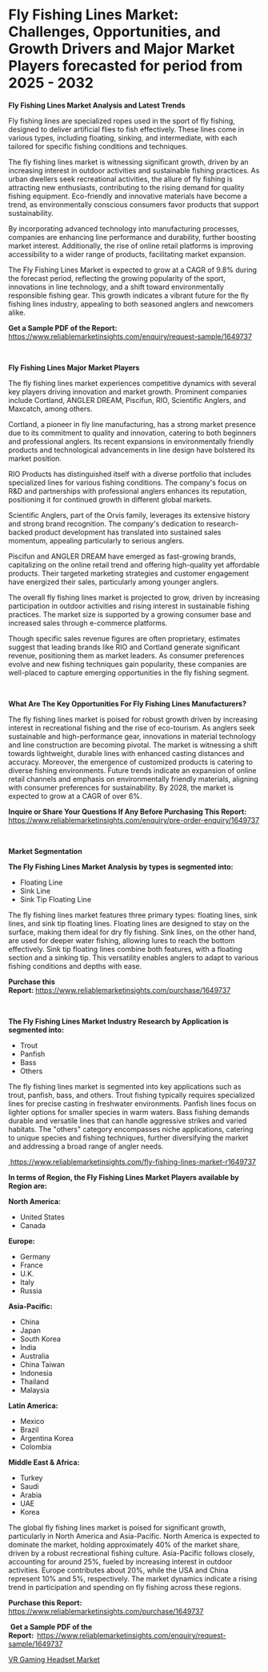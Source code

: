 <p><h1>Fly Fishing Lines Market: Challenges, Opportunities, and Growth Drivers and Major Market Players forecasted for period from 2025 - 2032</h1></p><p><strong>Fly Fishing Lines Market Analysis and Latest Trends</strong></p>
<p><p>Fly fishing lines are specialized ropes used in the sport of fly fishing, designed to deliver artificial flies to fish effectively. These lines come in various types, including floating, sinking, and intermediate, with each tailored for specific fishing conditions and techniques. </p><p>The fly fishing lines market is witnessing significant growth, driven by an increasing interest in outdoor activities and sustainable fishing practices. As urban dwellers seek recreational activities, the allure of fly fishing is attracting new enthusiasts, contributing to the rising demand for quality fishing equipment. Eco-friendly and innovative materials have become a trend, as environmentally conscious consumers favor products that support sustainability.</p><p>By incorporating advanced technology into manufacturing processes, companies are enhancing line performance and durability, further boosting market interest. Additionally, the rise of online retail platforms is improving accessibility to a wider range of products, facilitating market expansion. </p><p>The Fly Fishing Lines Market is expected to grow at a CAGR of 9.8% during the forecast period, reflecting the growing popularity of the sport, innovations in line technology, and a shift toward environmentally responsible fishing gear. This growth indicates a vibrant future for the fly fishing lines industry, appealing to both seasoned anglers and newcomers alike.</p></p>
<p><strong>Get a Sample PDF of the Report:&nbsp;</strong> <a href="https://www.reliablemarketinsights.com/enquiry/request-sample/1649737?utm_campaign=2177&utm_medium=2&utm_source=Github&utm_content=ia&utm_term=04042025&utm_id=fly-fishing-lines">https://www.reliablemarketinsights.com/enquiry/request-sample/1649737</a></p>
<p>&nbsp;</p>
<p><strong>Fly Fishing Lines Major Market Players</strong></p>
<p><p>The fly fishing lines market experiences competitive dynamics with several key players driving innovation and market growth. Prominent companies include Cortland, ANGLER DREAM, Piscifun, RIO, Scientific Anglers, and Maxcatch, among others.</p><p>Cortland, a pioneer in fly line manufacturing, has a strong market presence due to its commitment to quality and innovation, catering to both beginners and professional anglers. Its recent expansions in environmentally friendly products and technological advancements in line design have bolstered its market position.</p><p>RIO Products has distinguished itself with a diverse portfolio that includes specialized lines for various fishing conditions. The company's focus on R&D and partnerships with professional anglers enhances its reputation, positioning it for continued growth in different global markets.</p><p>Scientific Anglers, part of the Orvis family, leverages its extensive history and strong brand recognition. The company's dedication to research-backed product development has translated into sustained sales momentum, appealing particularly to serious anglers.</p><p>Piscifun and ANGLER DREAM have emerged as fast-growing brands, capitalizing on the online retail trend and offering high-quality yet affordable products. Their targeted marketing strategies and customer engagement have energized their sales, particularly among younger anglers.</p><p>The overall fly fishing lines market is projected to grow, driven by increasing participation in outdoor activities and rising interest in sustainable fishing practices. The market size is supported by a growing consumer base and increased sales through e-commerce platforms.</p><p>Though specific sales revenue figures are often proprietary, estimates suggest that leading brands like RIO and Cortland generate significant revenue, positioning them as market leaders. As consumer preferences evolve and new fishing techniques gain popularity, these companies are well-placed to capture emerging opportunities in the fly fishing segment.</p></p>
<p>&nbsp;</p>
<p><strong>What Are The Key Opportunities For Fly Fishing Lines Manufacturers?</strong></p>
<p><p>The fly fishing lines market is poised for robust growth driven by increasing interest in recreational fishing and the rise of eco-tourism. As anglers seek sustainable and high-performance gear, innovations in material technology and line construction are becoming pivotal. The market is witnessing a shift towards lightweight, durable lines with enhanced casting distances and accuracy. Moreover, the emergence of customized products is catering to diverse fishing environments. Future trends indicate an expansion of online retail channels and emphasis on environmentally friendly materials, aligning with consumer preferences for sustainability. By 2028, the market is expected to grow at a CAGR of over 6%.</p></p>
<p><strong>Inquire or Share Your Questions If Any Before Purchasing This Report:</strong> <a href="https://www.reliablemarketinsights.com/enquiry/pre-order-enquiry/1649737?utm_campaign=2177&utm_medium=2&utm_source=Github&utm_content=ia&utm_term=04042025&utm_id=fly-fishing-lines">https://www.reliablemarketinsights.com/enquiry/pre-order-enquiry/1649737</a></p>
<p>&nbsp;</p>
<p><strong>Market Segmentation</strong></p>
<p><strong>The Fly Fishing Lines Market Analysis by types is segmented into:</strong></p>
<p><ul><li>Floating Line</li><li>Sink Line</li><li>Sink Tip Floating Line</li></ul></p>
<p><p>The fly fishing lines market features three primary types: floating lines, sink lines, and sink tip floating lines. Floating lines are designed to stay on the surface, making them ideal for dry fly fishing. Sink lines, on the other hand, are used for deeper water fishing, allowing lures to reach the bottom effectively. Sink tip floating lines combine both features, with a floating section and a sinking tip. This versatility enables anglers to adapt to various fishing conditions and depths with ease.</p></p>
<p><strong>Purchase this Report:&nbsp;</strong><a href="https://www.reliablemarketinsights.com/purchase/1649737?utm_campaign=2177&utm_medium=2&utm_source=Github&utm_content=ia&utm_term=04042025&utm_id=fly-fishing-lines">https://www.reliablemarketinsights.com/purchase/1649737</a></p>
<p>&nbsp;</p>
<p><strong>The Fly Fishing Lines Market Industry Research by Application is segmented into:</strong></p>
<p><ul><li>Trout</li><li>Panfish</li><li>Bass</li><li>Others</li></ul></p>
<p><p>The fly fishing lines market is segmented into key applications such as trout, panfish, bass, and others. Trout fishing typically requires specialized lines for precise casting in freshwater environments. Panfish lines focus on lighter options for smaller species in warm waters. Bass fishing demands durable and versatile lines that can handle aggressive strikes and varied habitats. The "others" category encompasses niche applications, catering to unique species and fishing techniques, further diversifying the market and addressing a broad range of angler needs.</p></p>
<p><a href="https://www.reliablemarketinsights.com/fly-fishing-lines-market-r1649737?utm_campaign=2177&utm_medium=2&utm_source=Github&utm_content=ia&utm_term=04042025&utm_id=fly-fishing-lines">&nbsp;https://www.reliablemarketinsights.com/fly-fishing-lines-market-r1649737</a></p>
<p><strong>In terms of Region, the Fly Fishing Lines Market Players available by Region are:</strong></p>
<p>
    <p> <strong> North America: </strong>
        <ul>
            <li>United States</li>
            <li>Canada</li>
        </ul>
        </p> 
    <p> <strong> Europe: </strong>
        <ul>
            <li>Germany</li>
            <li>France</li>
            <li>U.K.</li>
            <li>Italy</li>
            <li>Russia</li>
        </ul>
        </p> 
    <p> <strong> Asia-Pacific: </strong>
        <ul>
            <li>China</li>
            <li>Japan</li>
            <li>South Korea</li>
            <li>India</li>
            <li>Australia</li>
            <li>China Taiwan</li>
            <li>Indonesia</li>
            <li>Thailand</li>
            <li>Malaysia</li>
        </ul>
        </p> 
    <p> <strong> Latin America: </strong>
        <ul>
            <li>Mexico</li>
            <li>Brazil</li>
            <li>Argentina Korea</li>
            <li>Colombia</li>
        </ul>
        </p> 
    <p> <strong> Middle East & Africa: </strong>
        <ul>
            <li>Turkey</li>
            <li>Saudi</li>
            <li>Arabia</li>
            <li>UAE</li>
            <li>Korea</li>
        </ul>
    </p>
    </p>
<p><p>The global fly fishing lines market is poised for significant growth, particularly in North America and Asia-Pacific. North America is expected to dominate the market, holding approximately 40% of the market share, driven by a robust recreational fishing culture. Asia-Pacific follows closely, accounting for around 25%, fueled by increasing interest in outdoor activities. Europe contributes about 20%, while the USA and China represent 10% and 5%, respectively. The market dynamics indicate a rising trend in participation and spending on fly fishing across these regions.</p></p>
<p><strong>Purchase this Report: </strong><a href="https://www.reliablemarketinsights.com/purchase/1649737?utm_campaign=2177&utm_medium=2&utm_source=Github&utm_content=ia&utm_term=04042025&utm_id=fly-fishing-lines">https://www.reliablemarketinsights.com/purchase/1649737</a></p>
<p>&nbsp;<strong>Get a Sample PDF of the Report:&nbsp;&nbsp;</strong><a href="https://www.reliablemarketinsights.com/enquiry/request-sample/1649737?utm_campaign=2177&utm_medium=2&utm_source=Github&utm_content=ia&utm_term=04042025&utm_id=fly-fishing-lines">https://www.reliablemarketinsights.com/enquiry/request-sample/1649737</a></p>
<p><strong></strong></p>
<p><p><a href="https://github.com/indrystar/Market-Research-Report-List-5/blob/main/vr-gaming-headset-market.md?utm_campaign=2177&utm_medium=2&utm_source=Github&utm_content=ia&utm_term=04042025&utm_id=fly-fishing-lines">VR Gaming Headset Market</a></p></p>
